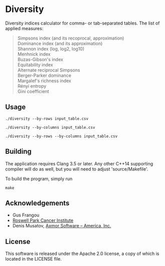 Diversity
=========
Diversity indices calculator for comma- or tab-separated tables. The list of applied measures:
> Simpsons index (and its recoprocal, approximation)  
> Dominance index (and its approximation)  
> Shannon index (log, log2, log10)  
> Menhnick index  
> Buzas-Gibson's index  
> Equitability index  
> Alternate reciprocal Simpsons  
> Berger-Parker dominance  
> Margalef's richness index  
> Rényi entropy  
> Gini coefficient

Usage
-----
    ./diversity --by-rows input_table.csv

    ./diversity --by-columns input_table.csv

    ./diversity --by-rows --by-columns input_table.csv

Building
--------
The application requires Clang 3.5 or later. Any other C++14 supporting compiler will do as well, but
you will need to adjust 'source/Makefile'.

To build the program, simply run

    make

Acknowledgements
----------------
* Gus Frangou
* [Roswell Park Cancer Institute](https://www.roswellpark.org/)
* Denis Musatov, [Axmor Software – America, Inc.](https://axmor.com/)

License
-------
This software is released under the Apache 2.0 license, a copy of which is located in the LICENSE file.
